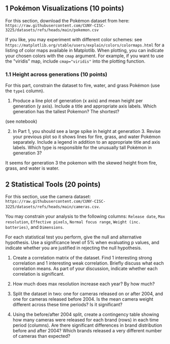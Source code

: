 ## 1 Pokémon Visualizations (10 points)

For this section, download the Pokémon dataset from here: 
`https://raw.githubusercontent.com/CUNY-CISC-3225/datasets/refs/heads/main/pokemon.csv`

If you like, you may experiment with different color schemes: 
see `https://matplotlib.org/stable/users/explain/colors/colormaps.html` for a listing of color maps available in 
Matplotlib. When plotting, you can indicate your chosen colors with the `cmap` argument. 
For example, if you want to use the "viridis" map, include `cmap="viridis"` into the plotting function.

### 1.1 Height across generations (10 points)

For this part, constrain the dataset to fire, water, and grass Pokémon (use the `type1` column).

1.  Produce a line plot of generation (x axis) and mean height per generation (y axis). 
Include a title and appropriate axis labels. Which generation has the tallest Pokemon? The shortest?

(see notebook)

2.  In Part 1, you should see a large spike in height at generation 3. 
Revise your previous plot so it shows lines for fire, grass, and water Pokémon separately. 
Include a legend in addition to an appropriate title and axis labels. 
Which type is responsible for the unusually tall Pokémon in generation 3?

It seems for generation 3 the pokemon with the skewed height from fire, grass, and water is water.

## 2 Statistical Tools (20 points)

For this section, use the camera dataset: 
`https://raw.githubusercontent.com/CUNY-CISC-3225/datasets/refs/heads/main/cameras.csv`.

You may constrain your analysis to the following columns: 
`Release date`, `Max resolution`, `Effective pixels`, `Normal focus range`, `Weight (inc. batteries)`, and `Dimensions`.

For each statistical test you perform, give the null and alternative hypothesis. 
Use a significance level of 5% when evaluating p values, and indicate whether you are justified in rejecting the 
null hypothesis.

1.  Create a correlation matrix of the dataset. Find 1 interesting strong correlation and 1 interesting weak correlation. 
Briefly discuss what each correlation means. As part of your discussion, indicate whether each correlation is significant.

2.  How much does max resolution increase each year? By how much?

3.  Split the dataset in two: one for cameras released on or after 2004, and one for cameras released before 2004. 
Is the mean camera weight different across these time periods? Is it significant?

4.  Using the before/after 2004 split, create a contingency table showing how many cameras were released for each brand 
(rows) in each time period (columns). Are there significant differences in brand distribution before and after 2004? 
Which brands released a very different number of cameras than expected?
